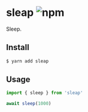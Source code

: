 # sleap ![npm](https://flat.badgen.net/npm/v/sleap)

Sleep.

## Install

```sh
$ yarn add sleap
```

## Usage

```ts
import { sleep } from 'sleap'

await sleep(1000)
```
